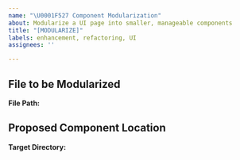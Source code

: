 ```yaml
---
name: "\U0001F527 Component Modularization"
about: Modularize a UI page into smaller, manageable components
title: "[MODULARIZE]"
labels: enhancement, refactoring, UI
assignees: ''

---
```


## File to be Modularized

**File Path:** 
<!-- e.g., src/pages/Admin/Dashboard.jsx -->

## Proposed Component Location

**Target Directory:** 
<!-- e.g., src/components/Admin/Dashboard/ -->
